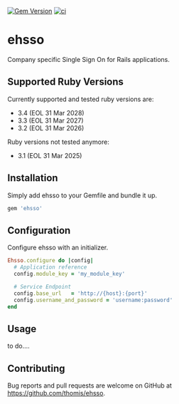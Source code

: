 [![Gem Version](https://badge.fury.io/rb/ehsso.svg)](https://badge.fury.io/rb/ehsso)
[![ci](https://github.com/thomis/ehsso/actions/workflows/ci.yml/badge.svg)](https://github.com/thomis/ehsso/actions/workflows/ci.yml)

# ehsso

Company specific Single Sign On for Rails applications.

## Supported Ruby Versions

Currently supported and tested ruby versions are:

- 3.4 (EOL 31 Mar 2028)
- 3.3 (EOL 31 Mar 2027)
- 3.2 (EOL 31 Mar 2026)

Ruby versions not tested anymore:

- 3.1 (EOL 31 Mar 2025)

## Installation

Simply add ehsso to your Gemfile and bundle it up.

```Ruby
gem 'ehsso'
```

## Configuration

Configure ehsso with an initializer.

```Ruby
Ehsso.configure do |config|
  # Application reference
  config.module_key = 'my_module_key'

  # Service Endpoint
  config.base_url   = 'http://{host}:{port}'
  config.username_and_password = 'username:password'
end
```

## Usage

to do....

## Contributing

Bug reports and pull requests are welcome on GitHub at https://github.com/thomis/ehsso.

